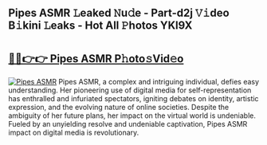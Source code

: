 ## Pipes ASMR 𝙻eaked 𝙽u𝚍e - Part-d2j 𝚅𝚒deo B𝚒kini 𝙻eaks - Hot All 𝙿hotos YKl9X

# <h2><a href="http://ld3i5ld.urlbe.top/?page=Pipes+ASMR">🔗🔗👉👉 Pipes ASMR P𝚑oto𝚜Vid𝚎o</a></h2>

[![Pipes ASMR](https://i.imgur.com/eBuTRDB.gif)](http://ld3i5ld.urlbe.top/?page=Pipes+ASMR)
Pipes ASMR, a complex and intriguing individual, defies easy understanding. Her pioneering use of digital media for self-representation has enthralled and infuriated spectators, igniting debates on identity, artistic expression, and the evolving nature of online societies. Despite the ambiguity of her future plans, her impact on the virtual world is undeniable. Fueled by an unyielding resolve and undeniable captivation, Pipes ASMR impact on digital media is revolutionary.
